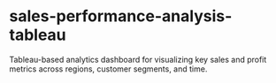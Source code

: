 # sales-performance-analysis-tableau
Tableau-based analytics dashboard for visualizing key sales and profit metrics across regions, customer segments, and time.
